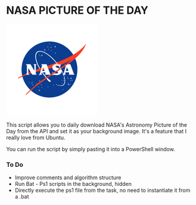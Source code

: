# NASA PICTURE OF THE DAY

<a href="url"><img src="/nasalogo.png"></a>

This script allows you to daily download NASA's Astronomy Picture of the Day from the API and set it as your background image. It's a feature that I really love from Ubuntu.

You can run the script by simply pasting it into a PowerShell window.

### To Do

* Improve comments and algorithm structure
* Run Bat - Ps1 scripts in the background, hidden
* Directly execute the ps1 file from the task, no need to instantiate it from a .bat
